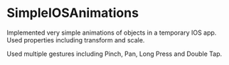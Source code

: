 # SimpleIOSAnimations

Implemented very simple animations of objects in a temporary IOS app. Used properties including transform and scale.

Used multiple gestures including Pinch, Pan, Long Press and Double Tap.
